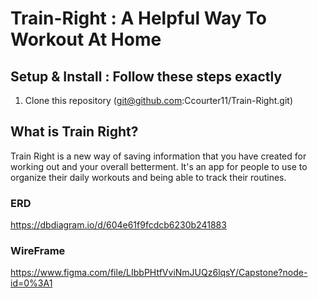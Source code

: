 # Train-Right : A Helpful Way To Workout At Home


## Setup & Install : Follow these steps exactly

1. Clone this repository (git@github.com:Ccourter11/Train-Right.git)



## What is Train Right?

Train Right is a new way of saving information that you have created for working out and your overall betterment. It's an app for people to use to organize their daily workouts and being able to track their routines.



### ERD

https://dbdiagram.io/d/604e61f9fcdcb6230b241883

### WireFrame

https://www.figma.com/file/LIbbPHtfVviNmJUQz6lqsY/Capstone?node-id=0%3A1